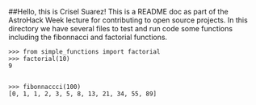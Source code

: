 ##Hello, this is Crisel Suarez!
This is a README doc as part of the AstroHack Week lecture for contributing to open source projects.
In this directory we have several files to test and run code some functions including the fibonnacci and factorial functions.


    >>> from simple_functions import factorial
    >>> factorial(10)
    9


    >>> fibonnaccci(100)
    [0, 1, 1, 2, 3, 5, 8, 13, 21, 34, 55, 89]
